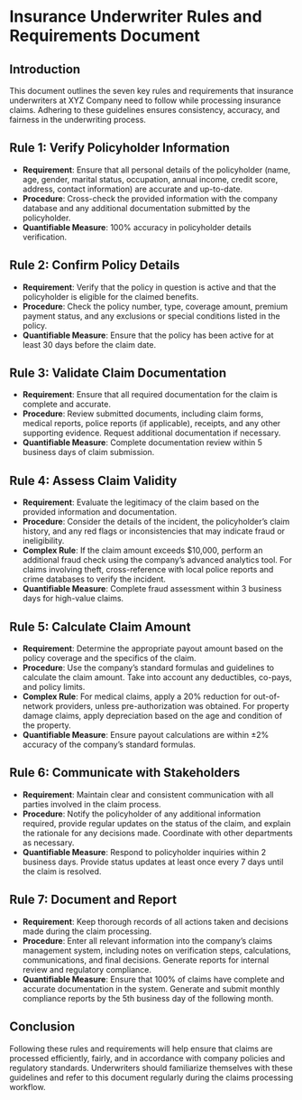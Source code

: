 # Insurance Underwriter Rules and Requirements Document

## Introduction
This document outlines the seven key rules and requirements that insurance underwriters at XYZ Company need to follow while processing insurance claims. Adhering to these guidelines ensures consistency, accuracy, and fairness in the underwriting process.

## Rule 1: Verify Policyholder Information
- **Requirement**: Ensure that all personal details of the policyholder (name, age, gender, marital status, occupation, annual income, credit score, address, contact information) are accurate and up-to-date.
- **Procedure**: Cross-check the provided information with the company database and any additional documentation submitted by the policyholder.
- **Quantifiable Measure**: 100% accuracy in policyholder details verification.

## Rule 2: Confirm Policy Details
- **Requirement**: Verify that the policy in question is active and that the policyholder is eligible for the claimed benefits.
- **Procedure**: Check the policy number, type, coverage amount, premium payment status, and any exclusions or special conditions listed in the policy.
- **Quantifiable Measure**: Ensure that the policy has been active for at least 30 days before the claim date.

## Rule 3: Validate Claim Documentation
- **Requirement**: Ensure that all required documentation for the claim is complete and accurate.
- **Procedure**: Review submitted documents, including claim forms, medical reports, police reports (if applicable), receipts, and any other supporting evidence. Request additional documentation if necessary.
- **Quantifiable Measure**: Complete documentation review within 5 business days of claim submission.

## Rule 4: Assess Claim Validity
- **Requirement**: Evaluate the legitimacy of the claim based on the provided information and documentation.
- **Procedure**: Consider the details of the incident, the policyholder’s claim history, and any red flags or inconsistencies that may indicate fraud or ineligibility.
- **Complex Rule**: If the claim amount exceeds $10,000, perform an additional fraud check using the company’s advanced analytics tool. For claims involving theft, cross-reference with local police reports and crime databases to verify the incident.
- **Quantifiable Measure**: Complete fraud assessment within 3 business days for high-value claims.

## Rule 5: Calculate Claim Amount
- **Requirement**: Determine the appropriate payout amount based on the policy coverage and the specifics of the claim.
- **Procedure**: Use the company’s standard formulas and guidelines to calculate the claim amount. Take into account any deductibles, co-pays, and policy limits.
- **Complex Rule**: For medical claims, apply a 20% reduction for out-of-network providers, unless pre-authorization was obtained. For property damage claims, apply depreciation based on the age and condition of the property.
- **Quantifiable Measure**: Ensure payout calculations are within ±2% accuracy of the company’s standard formulas.

## Rule 6: Communicate with Stakeholders
- **Requirement**: Maintain clear and consistent communication with all parties involved in the claim process.
- **Procedure**: Notify the policyholder of any additional information required, provide regular updates on the status of the claim, and explain the rationale for any decisions made. Coordinate with other departments as necessary.
- **Quantifiable Measure**: Respond to policyholder inquiries within 2 business days. Provide status updates at least once every 7 days until the claim is resolved.

## Rule 7: Document and Report
- **Requirement**: Keep thorough records of all actions taken and decisions made during the claim processing.
- **Procedure**: Enter all relevant information into the company’s claims management system, including notes on verification steps, calculations, communications, and final decisions. Generate reports for internal review and regulatory compliance.
- **Quantifiable Measure**: Ensure that 100% of claims have complete and accurate documentation in the system. Generate and submit monthly compliance reports by the 5th business day of the following month.

## Conclusion
Following these rules and requirements will help ensure that claims are processed efficiently, fairly, and in accordance with company policies and regulatory standards. Underwriters should familiarize themselves with these guidelines and refer to this document regularly during the claims processing workflow.
